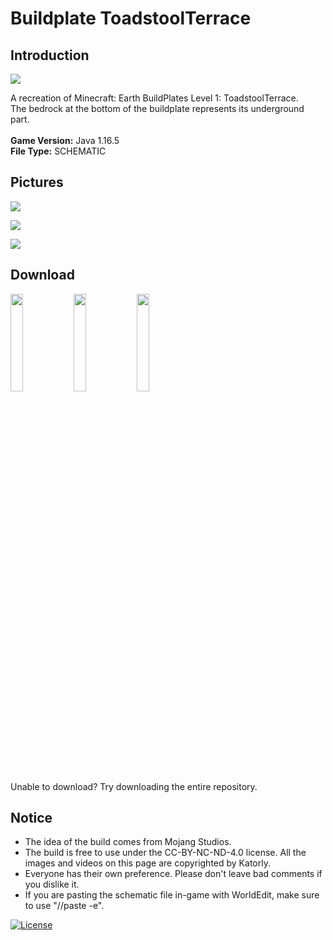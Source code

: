 # Buildplate ToadstoolTerrace
## Introduction

<img align="center" src="https://cdn.jsdelivr.net/gh/katorly/Minecraft-Earth-Buildplate/ToadstoolTerrace/screenshots/pic1.PNG">

A recreation of Minecraft: Earth BuildPlates Level 1: ToadstoolTerrace.<br>
The bedrock at the bottom of the buildplate represents its underground part.<br>
<br>
<b>Game Version:</b> Java 1.16.5<br>
<b>File Type:</b> SCHEMATIC<br>

## Pictures

<img align="center" src="https://cdn.jsdelivr.net/gh/katorly/Minecraft-Earth-Buildplate/ToadstoolTerrace/screenshots/pic2.PNG"><br>

<img align="center" src="https://cdn.jsdelivr.net/gh/katorly/Minecraft-Earth-Buildplate/ToadstoolTerrace/screenshots/pic3.PNG"><br>

<img align="center" src="https://cdn.jsdelivr.net/gh/katorly/Minecraft-Earth-Buildplate/ToadstoolTerrace/screenshots/pic4.PNG"><br>

## Download

<a href="https://github.com/katorly/Minecraft-Earth-Buildplate/raw/master/ToadstoolTerrace/ToadstoolTerrace.schem" target="_blank"><img align="center" width="20%" src="https://cdn.jsdelivr.net/gh/katorly/katorly/buttons/github-download.png"></a><a href="https://cdn.jsdelivr.net/gh/katorly/Minecraft-Earth-Buildplate/ToadstoolTerrace/ToadstoolTerrace.schem" target="_blank"><img align="center" width="20%" src="https://cdn.jsdelivr.net/gh/katorly/katorly/buttons/jsdelivr-download.png"></a><a href="https://github.katorly.workers.dev/katorly/Minecraft-Earth-Buildplate/raw/master/ToadstoolTerrace/ToadstoolTerrace.schem" target="_blank"><img align="center" width="20%" src="https://cdn.jsdelivr.net/gh/katorly/katorly/buttons/cloudflare-download.png"></a><br>
Unable to download? Try downloading the entire repository.<br>

## Notice

- The idea of the build comes from Mojang Studios.
- The build is free to use under the CC-BY-NC-ND-4.0 license. All the images and videos on this page are copyrighted by Katorly.
- Everyone has their own preference. Please don't leave bad comments if you dislike it.
- If you are pasting the schematic file in-game with WorldEdit, make sure to use "//paste -e".

[![License](https://img.shields.io/badge/license-CC--BY--NC--ND--4.0-green?style=for-the-badge)](http://creativecommons.org/licenses/by-nc-nd/4.0)